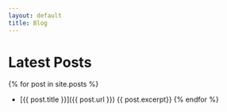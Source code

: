```yaml
---
layout: default
title: Blog
---
```


# Latest Posts

{% for post in site.posts %}
* [{{ post.title }}]({{ post.url }})
{{ post.excerpt}}
{% endfor %}
